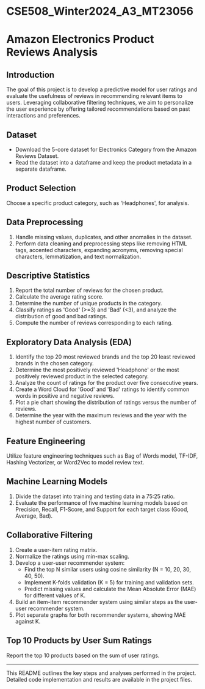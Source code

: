 # CSE508_Winter2024_A3_MT23056

# Amazon Electronics Product Reviews Analysis

## Introduction
The goal of this project is to develop a predictive model for user ratings and evaluate the usefulness of reviews in recommending relevant items to users. Leveraging collaborative filtering techniques, we aim to personalize the user experience by offering tailored recommendations based on past interactions and preferences.

## Dataset
- Download the 5-core dataset for Electronics Category from the Amazon Reviews Dataset.
- Read the dataset into a dataframe and keep the product metadata in a separate dataframe.

## Product Selection
Choose a specific product category, such as 'Headphones', for analysis.

## Data Preprocessing
1. Handle missing values, duplicates, and other anomalies in the dataset.
2. Perform data cleaning and preprocessing steps like removing HTML tags, accented characters, expanding acronyms, removing special characters, lemmatization, and text normalization.

## Descriptive Statistics
1. Report the total number of reviews for the chosen product.
2. Calculate the average rating score.
3. Determine the number of unique products in the category.
4. Classify ratings as 'Good' (>=3) and 'Bad' (<3), and analyze the distribution of good and bad ratings.
5. Compute the number of reviews corresponding to each rating.

## Exploratory Data Analysis (EDA)
1. Identify the top 20 most reviewed brands and the top 20 least reviewed brands in the chosen category.
2. Determine the most positively reviewed 'Headphone' or the most positively reviewed product in the selected category.
3. Analyze the count of ratings for the product over five consecutive years.
4. Create a Word Cloud for 'Good' and 'Bad' ratings to identify common words in positive and negative reviews.
5. Plot a pie chart showing the distribution of ratings versus the number of reviews.
6. Determine the year with the maximum reviews and the year with the highest number of customers.

## Feature Engineering
Utilize feature engineering techniques such as Bag of Words model, TF-IDF, Hashing Vectorizer, or Word2Vec to model review text.

## Machine Learning Models
1. Divide the dataset into training and testing data in a 75:25 ratio.
2. Evaluate the performance of five machine learning models based on Precision, Recall, F1-Score, and Support for each target class (Good, Average, Bad).

## Collaborative Filtering
1. Create a user-item rating matrix.
2. Normalize the ratings using min-max scaling.
3. Develop a user-user recommender system:
   - Find the top N similar users using cosine similarity (N = 10, 20, 30, 40, 50).
   - Implement K-folds validation (K = 5) for training and validation sets.
   - Predict missing values and calculate the Mean Absolute Error (MAE) for different values of K.
4. Build an item-item recommender system using similar steps as the user-user recommender system.
5. Plot separate graphs for both recommender systems, showing MAE against K.

## Top 10 Products by User Sum Ratings
Report the top 10 products based on the sum of user ratings.

---

This README outlines the key steps and analyses performed in the project. Detailed code implementation and results are available in the project files.
